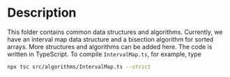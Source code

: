 # Description

This folder contains common data structures and algorithms. Currently, we have an interval map data structure and a bisection algorithm for sorted arrays. More structures and algorithms can be added here. The code is written in TypeScript. To compile `IntervalMap.ts`, for example, type

```bash
npx tsc src/algorithms/IntervalMap.ts --strict
```

